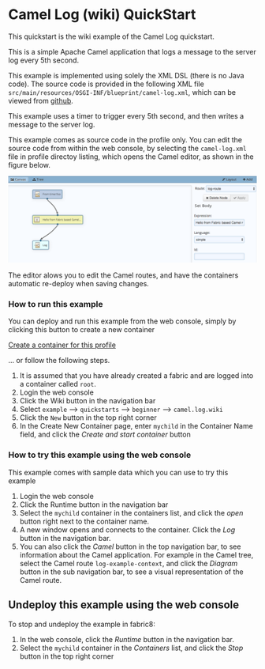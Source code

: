 # Camel Log (wiki) QuickStart

This quickstart is the wiki example of the Camel Log quickstart.

This is a simple Apache Camel application that logs a message to the server log every 5th second.

This example is implemented using solely the XML DSL (there is no Java code). The source code is provided in the following XML file `src/main/resources/OSGI-INF/blueprint/camel-log.xml`, which can be viewed from [github](https://github.com/fabric8io/fabric8/blob/master/quickstarts/beginner/camel-log/src/main/resources/OSGI-INF/blueprint/camel-log.xml).

This example uses a timer to trigger every 5th second, and then writes a message to the server log.

This example comes as source code in the profile only. You can edit the source code from within the web console, by selecting the `camel-log.xml` file in profile directoy listing, which opens the Camel editor, as shown in the figure below.

![Camel Log editor](https://raw.githubusercontent.com/fabric8io/fabric8/master/docs/images/camel-log-editor.png)

The editor alows you to edit the Camel routes, and have the containers automatic re-deploy when saving changes.


### How to run this example 

You can deploy and run this example from the web console, simply by clicking this button to create a new container

<div fabric-containers="containers" profile="{{profileId}}">
    <a class="btn" href="#/fabric/containers/createContainer?profileIds={{profileId}}"><i class="icon-plus"></i> Create a container for this profile</a>
</div>

... or follow the following steps.

1. It is assumed that you have already created a fabric and are logged into a container called `root`.
1. Login the web console
1. Click the Wiki button in the navigation bar
1. Select `example` --> `quickstarts` --> `beginner` --> `camel.log.wiki`
1. Click the `New` button in the top right corner
1. In the Create New Container page, enter `mychild` in the Container Name field, and click the *Create and start container* button


### How to try this example using the web console

This example comes with sample data which you can use to try this example

1. Login the web console
1. Click the Runtime button in the navigation bar
1. Select the `mychild` container in the containers list, and click the *open* button right next to the container name.
1. A new window opens and connects to the container. Click the *Log* button in the navigation bar.
1. You can also click the *Camel* button in the top navigation bar, to see information about the Camel application. For example in the Camel tree, select the Camel route `log-example-context`, and click the *Diagram* button in the sub navigation bar, to see a visual representation of the Camel route.


## Undeploy this example using the web console

To stop and undeploy the example in fabric8:

1. In the web console, click the *Runtime* button in the navigation bar.
1. Select the `mychild` container in the *Containers* list, and click the *Stop* button in the top right corner

